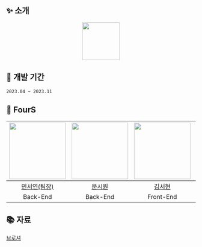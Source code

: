 ## ✨ 소개
<p align="center"><img src="https://github.com/user-attachments/assets/773b427f-479d-4407-85d0-9e38168d8771" height="100"/></p>



## 📅 개발 기간
`2023.04 ~ 2023.11`

## 🤝 FourS

|<img width=150 src="https://avatars.githubusercontent.com/u/126096318?v=4" />|<img width=150 src="https://avatars.githubusercontent.com/u/105481797?v=4" />|<img width=150 src="https://avatars.githubusercontent.com/u/118911251?v=4" />|<img width=150 src="https://avatars.githubusercontent.com/u/118905840?v=4" />|
|:----:|:----:|:----:|:----:|
| [민서연(팀장)](https://github.com/gitseoyeon) | [문시원](https://github.com/muncool39) | [김서현](https://github.com/khoikangim) | [박세연](https://github.com/seye0n) |
| Back-End | Back-End | Front-End | Front-End |

## 📚 자료
[브로셔](https://github.com/team-FourS/.github/wiki/%5BDocs%5D-%EB%B8%8C%EB%A1%9C%EC%85%94)
